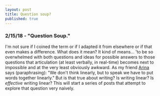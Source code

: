 ```yaml
---
layout: post
title: Question soup?
published: true
---
```

### 2/15/18  - "Question Soup."
I'm not sure if I coined the term or if I adapted it from elsewhere or if that even makes a difference. What does it mean? It kind of means... 'to be so overwhelmed with both questions and ideas for possible answers to those questions that articulation (at least verbally, in real-time) becomes next to impossible and at the very least obviously awkward. As my friend [Arina](www.arigu.me/) says (paraphrasing): "We don't think linearly, but to speak we have to put words together linearly." But is that true about writing? Is writing linear? Is _effective_ writing linear? This will start a series of posts that attempt to explore that question very naively.  

